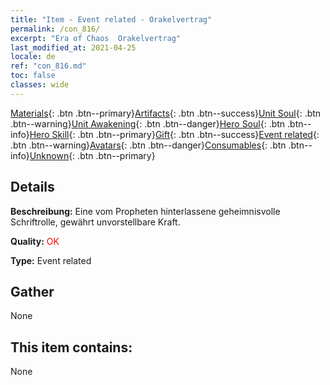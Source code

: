 ```yaml
---
title: "Item - Event related - Orakelvertrag"
permalink: /con_816/
excerpt: "Era of Chaos  Orakelvertrag"
last_modified_at: 2021-04-25
locale: de
ref: "con_816.md"
toc: false
classes: wide
---
```

 [Materials](/ItemsDE/){: .btn .btn--primary}[Artifacts](/ItemsDE/Artifacts/){: .btn .btn--success}[Unit Soul](/ItemsDE/UnitSoul/){: .btn .btn--warning}[Unit Awakening](/ItemsDE/UnitAwakening/){: .btn .btn--danger}[Hero Soul](/ItemsDE/HeroSoul/){: .btn .btn--info}[Hero Skill](/ItemsDE/HeroSkill/){: .btn .btn--primary}[Gift](/ItemsDE/Gift/){: .btn .btn--success}[Event related](/ItemsDE/Events/){: .btn .btn--warning}[Avatars](/ItemsDE/Avatars/){: .btn .btn--danger}[Consumables](/ItemsDE/Consumables/){: .btn .btn--info}[Unknown](/ItemsDE/Unknown/){: .btn .btn--primary}

## Details
 **Beschreibung:** Eine vom Propheten hinterlassene geheimnisvolle Schriftrolle, gewährt unvorstellbare Kraft.

 **Quality:** <span style="color: #FF0000">OK</span>

 **Type:** Event related

## Gather

  None

## This item contains:

  None

